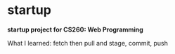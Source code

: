 # startup
**startup project for CS260: Web Programming**

What I learned: fetch then pull and stage, commit, push
